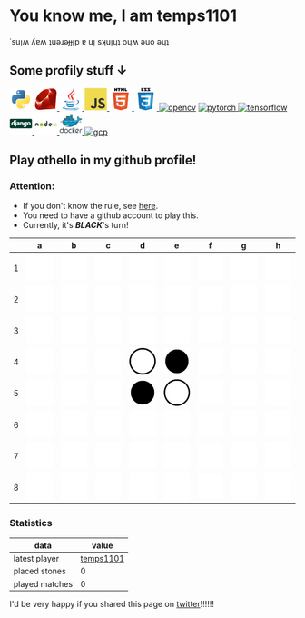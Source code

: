 # You know me, I am temps1101

˙suᴉʍ ʎɐʍ ʇuǝɹǝɟɟᴉp ɐ uᴉ sʞuᴉɥʇ oɥʍ ǝuo ǝɥʇ

## Some profily stuff ↓

<a href="https://www.python.org" target="_blank" rel="noreferrer"> <img src="https://raw.githubusercontent.com/devicons/devicon/master/icons/python/python-original.svg" alt="python" width="40" height="40"/></a>
<a href="https://www.ruby-lang.org/en/" target="_blank" rel="noreferrer"> <img src="https://raw.githubusercontent.com/devicons/devicon/master/icons/ruby/ruby-original.svg" alt="ruby" width="40" height="40"/> </a>
<a href="https://www.java.com" target="_blank" rel="noreferrer"> <img src="https://raw.githubusercontent.com/devicons/devicon/master/icons/java/java-original.svg" alt="java" width="40" height="40"/> </a>
<a href="https://developer.mozilla.org/en-US/docs/Web/JavaScript" target="_blank" rel="noreferrer"> <img src="https://raw.githubusercontent.com/devicons/devicon/master/icons/javascript/javascript-original.svg" alt="javascript" width="40" height="40"/> </a>
<a href="https://www.w3.org/html/" target="_blank" rel="noreferrer"> <img src="https://raw.githubusercontent.com/devicons/devicon/master/icons/html5/html5-original-wordmark.svg" alt="html5" width="40" height="40"/> </a>
<a href="https://www.w3schools.com/css/" target="_blank" rel="noreferrer"> <img src="https://raw.githubusercontent.com/devicons/devicon/master/icons/css3/css3-original-wordmark.svg" alt="css3" width="40" height="40"/> </a>
<a href="https://opencv.org/" target="_blank" rel="noreferrer"> <img src="https://www.vectorlogo.zone/logos/opencv/opencv-icon.svg" alt="opencv" width="40" height="40"/></a>
<a href="https://pytorch.org/" target="_blank" rel="noreferrer"> <img src="https://www.vectorlogo.zone/logos/pytorch/pytorch-icon.svg" alt="pytorch" width="40" height="40"/> </a>
<a href="https://www.tensorflow.org" target="_blank" rel="noreferrer"> <img src="https://www.vectorlogo.zone/logos/tensorflow/tensorflow-icon.svg" alt="tensorflow" width="40" height="40"/> </a>
<a href="https://www.djangoproject.com/" target="_blank" rel="noreferrer"> <img src="https://raw.githubusercontent.com/devicons/devicon/master/icons/django/django-original.svg" alt="django" width="40" height="40"/> </a>
<a href="https://nodejs.org" target="_blank" rel="noreferrer"> <img src="https://raw.githubusercontent.com/devicons/devicon/master/icons/nodejs/nodejs-original-wordmark.svg" alt="nodejs" width="40" height="40"/> </a>
<a href="https://www.docker.com/" target="_blank" rel="noreferrer"> <img src="https://raw.githubusercontent.com/devicons/devicon/master/icons/docker/docker-original-wordmark.svg" alt="docker" width="40" height="40"/> </a>
<a href="https://cloud.google.com" target="_blank" rel="noreferrer"> <img src="https://www.vectorlogo.zone/logos/google_cloud/google_cloud-icon.svg" alt="gcp" width="40" height="40"/> </a>

## Play othello in my github profile!

### Attention:

- If you don't know the rule, see [here](https://www.worldothello.org/about/about-othello/othello-rules/official-rules/english).
- You need to have a github account to play this.
- Currently, it's ***<!--color-->BLACK<!--color-->***'s turn!

<!--board-->
<table>
    <thead>
        <tr>
            <th></th>
            <th>a</th>
            <th>b</th>
            <th>c</th>
            <th>d</th>
            <th>e</th>
            <th>f</th>
            <th>g</th>
            <th>h</th>
        </tr>
    </thead>
    <tbody>
        <tr>
            <td>1</td>
            <td><a href="temps1101.github.io"><img src="images/blank.png"></img></a></td>
            <td><a href="temps1101.github.io"><img src="images/blank.png"></img></a></td>
            <td><a href="temps1101.github.io"><img src="images/blank.png"></img></a></td>
            <td><a href="temps1101.github.io"><img src="images/blank.png"></img></a></td>
            <td><a href="temps1101.github.io"><img src="images/blank.png"></img></a></td>
            <td><a href="temps1101.github.io"><img src="images/blank.png"></img></a></td>
            <td><a href="temps1101.github.io"><img src="images/blank.png"></img></a></td>
            <td><a href="temps1101.github.io"><img src="images/blank.png"></img></a></td>
        </tr>
        <tr>
            <td>2</td>
            <td><a href="temps1101.github.io"><img src="images/blank.png"></img></a></td>
            <td><a href="temps1101.github.io"><img src="images/blank.png"></img></a></td>
            <td><a href="temps1101.github.io"><img src="images/blank.png"></img></a></td>
            <td><a href="temps1101.github.io"><img src="images/blank.png"></img></a></td>
            <td><a href="temps1101.github.io"><img src="images/blank.png"></img></a></td>
            <td><a href="temps1101.github.io"><img src="images/blank.png"></img></a></td>
            <td><a href="temps1101.github.io"><img src="images/blank.png"></img></a></td>
            <td><a href="temps1101.github.io"><img src="images/blank.png"></img></a></td>
        </tr>
        <tr>
            <td>3</td>
            <td><a href="temps1101.github.io"><img src="images/blank.png"></img></a></td>
            <td><a href="temps1101.github.io"><img src="images/blank.png"></img></a></td>
            <td><a href="temps1101.github.io"><img src="images/blank.png"></img></a></td>
            <td><a href="temps1101.github.io"><img src="images/blank.png"></img></a></td>
            <td><a href="temps1101.github.io"><img src="images/blank.png"></img></a></td>
            <td><a href="temps1101.github.io"><img src="images/blank.png"></img></a></td>
            <td><a href="temps1101.github.io"><img src="images/blank.png"></img></a></td>
            <td><a href="temps1101.github.io"><img src="images/blank.png"></img></a></td>
        </tr>
        <tr>
            <td>4</td>
            <td><a href="temps1101.github.io"><img src="images/blank.png"></img></a></td>
            <td><a href="temps1101.github.io"><img src="images/blank.png"></img></a></td>
            <td><a href="temps1101.github.io"><img src="images/blank.png"></img></a></td>
            <td><a><img src="images/white.png"></img></a></td>
            <td><a><img src="images/black.png"></img></a></td>
            <td><a href="temps1101.github.io"><img src="images/blank.png"></img></a></td>
            <td><a href="temps1101.github.io"><img src="images/blank.png"></img></a></td>
            <td><a href="temps1101.github.io"><img src="images/blank.png"></img></a></td>
        </tr>
        <tr>
            <td>5</td>
            <td><a href="temps1101.github.io"><img src="images/blank.png"></img></a></td>
            <td><a href="temps1101.github.io"><img src="images/blank.png"></img></a></td>
            <td><a href="temps1101.github.io"><img src="images/blank.png"></img></a></td>
            <td><a><img src="images/black.png"></img></a></td>
            <td><a><img src="images/white.png"></img></a></td>
            <td><a><img src="images/blank.png"></img></a></td>
            <td><a href="temps1101.github.io"><img src="images/blank.png"></img></a></td>
            <td><a href="temps1101.github.io"><img src="images/blank.png"></img></a></td>
        </tr>
        <tr>
            <td>6</td>
            <td><a href="temps1101.github.io"><img src="images/blank.png"></img></a></td>
            <td><a href="temps1101.github.io"><img src="images/blank.png"></img></a></td>
            <td><a href="temps1101.github.io"><img src="images/blank.png"></img></a></td>
            <td><a href="temps1101.github.io"><img src="images/blank.png"></img></a></td>
            <td><a href="temps1101.github.io"><img src="images/blank.png"></img></a></td>
            <td><a href="temps1101.github.io"><img src="images/blank.png"></img></a></td>
            <td><a href="temps1101.github.io"><img src="images/blank.png"></img></a></td>
            <td><a href="temps1101.github.io"><img src="images/blank.png"></img></a></td>
        </tr>
        <tr>
            <td>7</td>
            <td><a href="temps1101.github.io"><img src="images/blank.png"></img></a></td>
            <td><a href="temps1101.github.io"><img src="images/blank.png"></img></a></td>
            <td><a href="temps1101.github.io"><img src="images/blank.png"></img></a></td>
            <td><a href="temps1101.github.io"><img src="images/blank.png"></img></a></td>
            <td><a href="temps1101.github.io"><img src="images/blank.png"></img></a></td>
            <td><a href="temps1101.github.io"><img src="images/blank.png"></img></a></td>
            <td><a href="temps1101.github.io"><img src="images/blank.png"></img></a></td>
            <td><a href="temps1101.github.io"><img src="images/blank.png"></img></a></td>
        </tr>
        <tr>
            <td>8</td>
            <td><a href="temps1101.github.io"><img src="images/blank.png"></img></a></td>
            <td><a href="temps1101.github.io"><img src="images/blank.png"></img></a></td>
            <td><a href="temps1101.github.io"><img src="images/blank.png"></img></a></td>
            <td><a href="temps1101.github.io"><img src="images/blank.png"></img></a></td>
            <td><a href="temps1101.github.io"><img src="images/blank.png"></img></a></td>
            <td><a href="temps1101.github.io"><img src="images/blank.png"></img></a></td>
            <td><a href="temps1101.github.io"><img src="images/blank.png"></img></a></td>
            <td><a href="temps1101.github.io"><img src="images/blank.png"></img></a></td>
        </tr>
    </tbody>
</table>
<!--board-->

### Statistics

<!--stats-->
<table>
    <thead>
        <tr>
            <th>data</th>
            <th>value</th>
        </tr>
    </thead>
    <tbody>
        <tr>
            <td>latest player</td>
            <td><a href="https://github.com/temps1101">temps1101</a></td>
        </tr>
        <tr>
            <td>placed stones</td>
            <td>0</td>
        </tr>
        <tr>
            <td>played matches</td>
            <td>0</td>
        </tr>
    </tbody>
</table>
<!--stats-->

I'd be very happy if you shared this page on <a href="http://twitter.com/share?url=github.com/temps1101&text=Play+othello+in+temps1101's+github+profile!&via=temps1101&related=temps1101&hashtags=github,othello">twitter</a>!!!!!!

